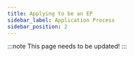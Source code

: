 ```yaml
---
title: Applying to be an EP
sidebar_label: Application Process
sidebar_position: 2
---
```


:::note
This page needs to be updated! 
:::
